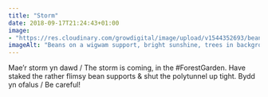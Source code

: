```yaml
---
title: "Storm"
date: 2018-09-17T21:24:43+01:00
image: 
- "https://res.cloudinary.com/growdigital/image/upload/v1544352693/beans-44027101094.jpg"
imageAlt: "Beans on a wigwam support, bright sunshine, trees in background, dramatic clouds"
---
```


Mae’r storm yn dawd / The storm is coming, in the #ForestGarden. Have staked the rather flimsy bean supports & shut the polytunnel up tight. Bydd yn ofalus / Be careful!
